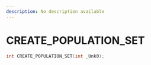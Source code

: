 ```yaml
---
description: No description available 
---
```


# CREATE_POPULATION_SET

```cpp
int CREATE_POPULATION_SET(int _Unk0);
```